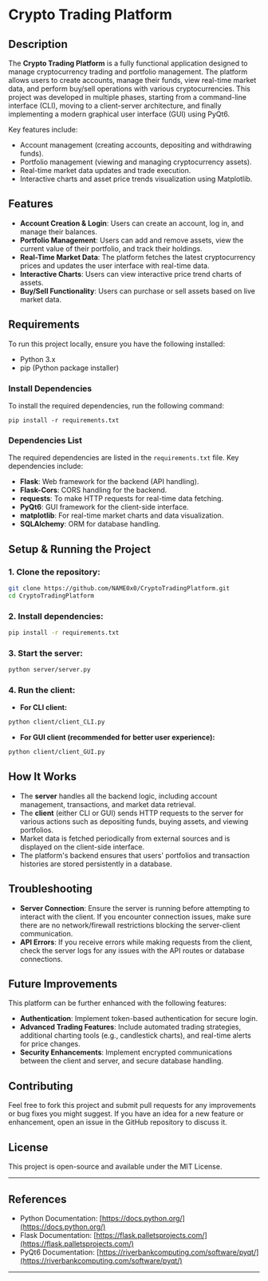 # Crypto Trading Platform

## Description

The **Crypto Trading Platform** is a fully functional application designed to manage cryptocurrency trading and portfolio management. The platform allows users to create accounts, manage their funds, view real-time market data, and perform buy/sell operations with various cryptocurrencies. This project was developed in multiple phases, starting from a command-line interface (CLI), moving to a client-server architecture, and finally implementing a modern graphical user interface (GUI) using PyQt6. 

Key features include:
- Account management (creating accounts, depositing and withdrawing funds).
- Portfolio management (viewing and managing cryptocurrency assets).
- Real-time market data updates and trade execution.
- Interactive charts and asset price trends visualization using Matplotlib.

## Features

- **Account Creation & Login**: Users can create an account, log in, and manage their balances.
- **Portfolio Management**: Users can add and remove assets, view the current value of their portfolio, and track their holdings.
- **Real-Time Market Data**: The platform fetches the latest cryptocurrency prices and updates the user interface with real-time data.
- **Interactive Charts**: Users can view interactive price trend charts of assets.
- **Buy/Sell Functionality**: Users can purchase or sell assets based on live market data.

## Requirements

To run this project locally, ensure you have the following installed:

- Python 3.x
- pip (Python package installer)

### Install Dependencies

To install the required dependencies, run the following command:

```
pip install -r requirements.txt
```

### Dependencies List

The required dependencies are listed in the `requirements.txt` file. Key dependencies include:
- **Flask**: Web framework for the backend (API handling).
- **Flask-Cors**: CORS handling for the backend.
- **requests**: To make HTTP requests for real-time data fetching.
- **PyQt6**: GUI framework for the client-side interface.
- **matplotlib**: For real-time market charts and data visualization.
- **SQLAlchemy**: ORM for database handling.

## Setup & Running the Project

### 1. Clone the repository:

```bash
git clone https://github.com/NAME0x0/CryptoTradingPlatform.git
cd CryptoTradingPlatform
```

### 2. Install dependencies:

```bash
pip install -r requirements.txt
```

### 3. Start the server:

```bash
python server/server.py
```

### 4. Run the client:

- **For CLI client:**

```bash
python client/client_CLI.py
```

- **For GUI client (recommended for better user experience):**

```bash
python client/client_GUI.py
```

## How It Works

- The **server** handles all the backend logic, including account management, transactions, and market data retrieval.
- The **client** (either CLI or GUI) sends HTTP requests to the server for various actions such as depositing funds, buying assets, and viewing portfolios.
- Market data is fetched periodically from external sources and is displayed on the client-side interface.
- The platform's backend ensures that users' portfolios and transaction histories are stored persistently in a database.

## Troubleshooting

- **Server Connection**: Ensure the server is running before attempting to interact with the client. If you encounter connection issues, make sure there are no network/firewall restrictions blocking the server-client communication.
- **API Errors**: If you receive errors while making requests from the client, check the server logs for any issues with the API routes or database connections.

## Future Improvements

This platform can be further enhanced with the following features:
- **Authentication**: Implement token-based authentication for secure login.
- **Advanced Trading Features**: Include automated trading strategies, additional charting tools (e.g., candlestick charts), and real-time alerts for price changes.
- **Security Enhancements**: Implement encrypted communications between the client and server, and secure database handling.

## Contributing

Feel free to fork this project and submit pull requests for any improvements or bug fixes you might suggest. If you have an idea for a new feature or enhancement, open an issue in the GitHub repository to discuss it.

## License

This project is open-source and available under the MIT License.

---

## References

- Python Documentation: [https://docs.python.org/](https://docs.python.org/)
- Flask Documentation: [https://flask.palletsprojects.com/](https://flask.palletsprojects.com/)
- PyQt6 Documentation: [https://riverbankcomputing.com/software/pyqt/](https://riverbankcomputing.com/software/pyqt/)

---
